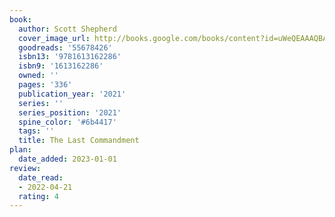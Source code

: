 ```yaml
---
book:
  author: Scott Shepherd
  cover_image_url: http://books.google.com/books/content?id=uWeQEAAAQBAJ&printsec=frontcover&img=1&zoom=1&source=gbs_api
  goodreads: '55678426'
  isbn13: '9781613162286'
  isbn9: '1613162286'
  owned: ''
  pages: '336'
  publication_year: '2021'
  series: ''
  series_position: '2021'
  spine_color: '#6b4417'
  tags: ''
  title: The Last Commandment
plan:
  date_added: 2023-01-01
review:
  date_read:
  - 2022-04-21
  rating: 4
---
```

